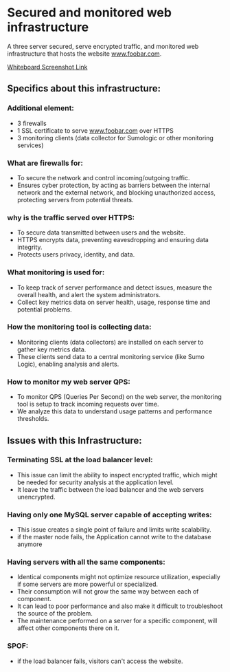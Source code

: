 # Secured and monitored web infrastructure

A three server secured, serve encrypted traffic, and monitored web infrastructure that hosts the website www.foobar.com.

[Whiteboard Screenshot Link](https://photos.app.goo.gl/fvRLvASsrgTfthyB7)

## Specifics about this infrastructure:
### Additional element:
- 3 firewalls
- 1 SSL certificate to serve www.foobar.com over HTTPS
- 3 monitoring clients (data collector for Sumologic or other monitoring services)

### What are firewalls for:
- To secure the network and control incoming/outgoing traffic.
- Ensures cyber protection, by acting as barriers between the internal network and the external network, and blocking unauthorized access, protecting servers from potential threats.

### why is the traffic served over HTTPS:
- To secure data transmitted between users and the website.
- HTTPS encrypts data, preventing eavesdropping and ensuring data integrity.
- Protects users privacy, identity, and data.

### What monitoring is used for:
- To keep track of server performance and detect issues, measure the overall health, and alert the system administrators.
- Collect key metrics data on server health, usage, response time and potential problems.

### How the monitoring tool is collecting data:
- Monitoring clients (data collectors) are installed on each server to gather key metrics data.
- These clients send data to a central monitoring service (like Sumo Logic), enabling analysis and alerts.

### How to monitor my web server QPS:
- To monitor QPS (Queries Per Second) on the web server, the monitoring tool is setup to track incoming requests over time.
- We analyze this data to understand usage patterns and performance thresholds.

## Issues with this Infrastructure:

### Terminating SSL at the load balancer level:
- This issue can limit the ability to inspect encrypted traffic, which might be needed for security analysis at the application level.
- It leave the traffic between the load balancer and the web servers unencrypted.

### Having only one MySQL server capable of accepting writes:
- This issue creates a single point of failure and limits write scalability.
- if the master node fails, the Application cannot write to the database anymore

### Having servers with all the same components:
- Identical components might not optimize resource utilization, especially if some servers are more powerful or specialized.
- Their consumption will not grow the same way between each of component.
- It can lead to poor performance and also make it difficult to troubleshoot the source of the problem.
- The maintenance performed on a server for a specific component, will affect other components there on it.

### SPOF:
- if the load balancer fails, visitors can't access the website.
